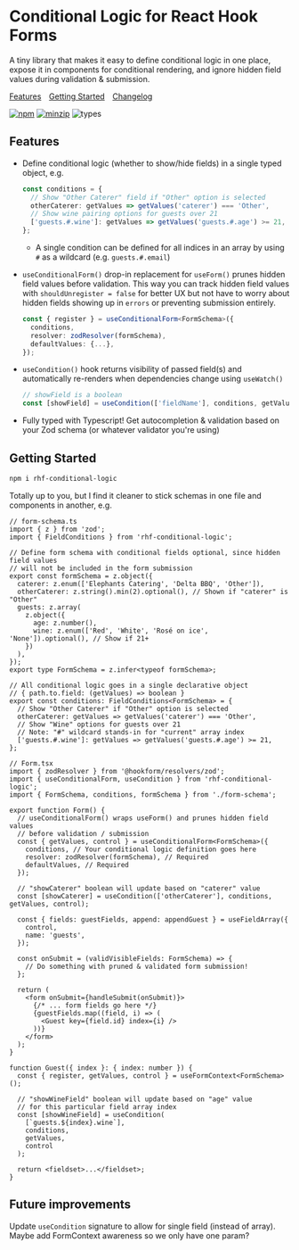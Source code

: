 # Conditional Logic for React Hook Forms

A tiny library that makes it easy to define conditional logic in one place, expose it in components for conditional rendering, and ignore hidden field values during validation & submission.

[Features](#features)&emsp;[Getting Started](#getting-started)&emsp;[Changelog](https://github.com/micahjon/rhf-conditional-logic/blob/main/CHANGELOG.md)

[![npm](https://img.shields.io/npm/v/rhf-conditional-logic.svg)](https://www.npmjs.com/package/rhf-conditional-logic)
[![minzip](https://img.shields.io/bundlephobia/minzip/rhf-conditional-logic.svg)](https://www.npmjs.com/package/rhf-conditional-logic)
![types](https://img.shields.io/badge/types-typescript-blueviolet)

## Features

- Define conditional logic (whether to show/hide fields) in a single typed object, e.g.
  ```ts
  const conditions = {
    // Show "Other Caterer" field if "Other" option is selected
    otherCaterer: getValues => getValues('caterer') === 'Other',
    // Show wine pairing options for guests over 21
    ['guests.#.wine']: getValues => getValues('guests.#.age') >= 21,
  };
  ```
  - A single condition can be defined for all indices in an array by using `#` as a wildcard (e.g. `guests.#.email`)
- `useConditionalForm()` drop-in replacement for `useForm()` prunes hidden field values before validation.
  This way you can track hidden field values with `shouldUnregister = false` for better UX but not have to worry about hidden fields showing up in `errors` or preventing submission entirely.

  ```ts
  const { register } = useConditionalForm<FormSchema>({
    conditions,
    resolver: zodResolver(formSchema),
    defaultValues: {...},
  });
  ```

- `useCondition()` hook returns visibility of passed field(s) and automatically re-renders when dependencies change using `useWatch()`

  ```ts
  // showField is a boolean
  const [showField] = useCondition(['fieldName'], conditions, getValues, control);
  ```

- Fully typed with Typescript! Get autocompletion & validation based on your Zod schema (or whatever validator you're using)

## Getting Started

```bash
npm i rhf-conditional-logic
```

Totally up to you, but I find it cleaner to stick schemas in one file and components in another, e.g.

```tsx
// form-schema.ts
import { z } from 'zod';
import { FieldConditions } from 'rhf-conditional-logic';

// Define form schema with conditional fields optional, since hidden field values
// will not be included in the form submission
export const formSchema = z.object({
  caterer: z.enum(['Elephants Catering', 'Delta BBQ', 'Other']),
  otherCaterer: z.string().min(2).optional(), // Shown if "caterer" is "Other"
  guests: z.array(
    z.object({
      age: z.number(),
      wine: z.enum(['Red', 'White', 'Rosé on ice', 'None']).optional(), // Show if 21+
    })
  ),
});
export type FormSchema = z.infer<typeof formSchema>;

// All conditional logic goes in a single declarative object
// { path.to.field: (getValues) => boolean }
export const conditions: FieldConditions<FormSchema> = {
  // Show "Other Caterer" if "Other" option is selected
  otherCaterer: getValues => getValues('caterer') === 'Other',
  // Show "Wine" options for guests over 21
  // Note: "#" wildcard stands-in for "current" array index
  ['guests.#.wine']: getValues => getValues('guests.#.age') >= 21,
};
```

```tsx
// Form.tsx
import { zodResolver } from '@hookform/resolvers/zod';
import { useConditionalForm, useCondition } from 'rhf-conditional-logic';
import { FormSchema, conditions, formSchema } from './form-schema';

export function Form() {
  // useConditionalForm() wraps useForm() and prunes hidden field values
  // before validation / submission
  const { getValues, control } = useConditionalForm<FormSchema>({
    conditions, // Your conditional logic definition goes here
    resolver: zodResolver(formSchema), // Required
    defaultValues, // Required
  });

  // "showCaterer" boolean will update based on "caterer" value
  const [showCaterer] = useCondition(['otherCaterer'], conditions, getValues, control);

  const { fields: guestFields, append: appendGuest } = useFieldArray({
    control,
    name: 'guests',
  });

  const onSubmit = (validVisibleFields: FormSchema) => {
    // Do something with pruned & validated form submission!
  };

  return (
    <form onSubmit={handleSubmit(onSubmit)}>
      {/* ... form fields go here */}
      {guestFields.map((field, i) => (
        <Guest key={field.id} index={i} />
      ))}
    </form>
  );
}

function Guest({ index }: { index: number }) {
  const { register, getValues, control } = useFormContext<FormSchema>();

  // "showWineField" boolean will update based on "age" value
  // for this particular field array index
  const [showWineField] = useCondition(
    [`guests.${index}.wine`],
    conditions,
    getValues,
    control
  );

  return <fieldset>...</fieldset>;
}
```

## Future improvements

Update `useCondition` signature to allow for single field (instead of array). Maybe add FormContext awareness so we only have one param?
